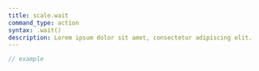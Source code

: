 ```yaml
---
title: scale.wait
command_type: action
syntax: .wait()
description: Lorem ipsum dolor sit amet, consectetur adipiscing elit.
---
```


```javascript
// example
```